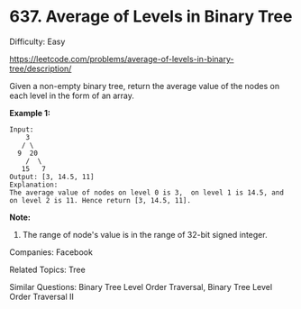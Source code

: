 # 637. Average of Levels in Binary Tree

Difficulty: Easy

https://leetcode.com/problems/average-of-levels-in-binary-tree/description/

Given a non-empty binary tree, return the average value of the nodes on each level in the form of an array.

**Example 1:**
```
Input:
    3
   / \
  9  20
    /  \
   15   7
Output: [3, 14.5, 11]
Explanation:
The average value of nodes on level 0 is 3,  on level 1 is 14.5, and on level 2 is 11. Hence return [3, 14.5, 11].
```
**Note:**
1. The range of node's value is in the range of 32-bit signed integer.

Companies: Facebook

Related Topics: Tree

Similar Questions: Binary Tree Level Order Traversal, Binary Tree Level Order Traversal II
